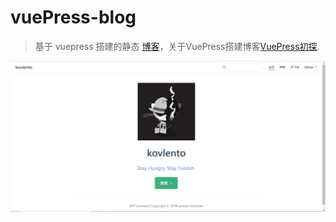 # vuePress-blog

> 基于 vuepress 搭建的静态 [博客](https://kovlento.github.io/vuePress-blog/)，关于VuePress搭建博客[VuePress初探](https://mp.weixin.qq.com/s?__biz=MzIwNDE3MzgzNA==&mid=2654460390&idx=1&sn=3bf38c474e0c52cab497e4193fbe4f01&chksm=8d075e83ba70d7953de7e3bf0f58e16a1c7750288ec074764e41e639c3113c0d7ee2c046f2ab#rd).

<a href="https://kovlento.github.io/vuePress-blog/" target="_blank">
  <img src="https://github.com/kovlento/vuePress-blog/blob/master/docs/images/readme.png"></img>
</a>

